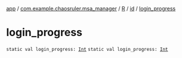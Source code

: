 [app](../../../index.md) / [com.example.chaosruler.msa_manager](../../index.md) / [R](../index.md) / [id](index.md) / [login_progress](.)

# login_progress

`static val login_progress: `[`Int`](https://kotlinlang.org/api/latest/jvm/stdlib/kotlin/-int/index.html)
`static val login_progress: `[`Int`](https://kotlinlang.org/api/latest/jvm/stdlib/kotlin/-int/index.html)